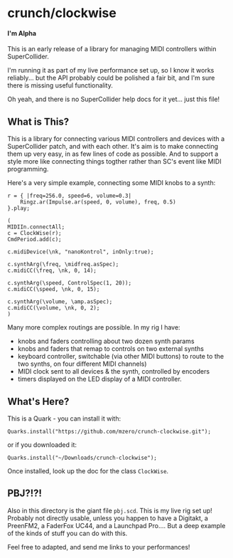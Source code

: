 # crunch/clockwise

#### I'm Alpha

This is an early release of a library for managing MIDI controllers within
SuperCollider.

I'm running it as part of my live performance set up, so I know it works
reliably... but the API probably could be polished a fair bit, and I'm sure
there is missing useful functionality.

Oh yeah, and there is no SuperCollider help docs for it yet... just this file!


## What is This?

This is a library for connecting various MIDI controllers and devices with
a SuperCollider patch, and with each other. It's aim is to make connecting
them up very easy, in as few lines of code as possible. And to support a style
more like connecting things togther rather than SC's event like MIDI
programming.

Here's a very simple example, connecting some MIDI knobs to a synth:

```
r = { |freq=256.0, speed=6, volume=0.3|
    Ringz.ar(Impulse.ar(speed, 0, volume), freq, 0.5)
}.play;

(
MIDIIn.connectAll;
c = ClockWise(r);
CmdPeriod.add(c);

c.midiDevice(\nk, "nanoKontrol", inOnly:true);

c.synthArg(\freq, \midfreq.asSpec);
c.midiCC(\freq, \nk, 0, 14);

c.synthArg(\speed, ControlSpec(1, 20));
c.midiCC(\speed, \nk, 0, 15);

c.synthArg(\volume, \amp.asSpec);
c.midiCC(\volume, \nk, 0, 2);
)
```

Many more complex routings are possible. In my rig I have:

* knobs and faders controlling about two dozen synth params
* knobs and faders that remap to controls on two external synths
* keyboard controller, switchable (via other MIDI buttons) to route
  to the two synths, on four different MIDI channels)
* MIDI clock sent to all devices & the synth, controlled by encoders
* timers displayed on the LED display of a MIDI controller.

## What's Here?

This is a Quark - you can install it with:

```
Quarks.install("https://github.com/mzero/crunch-clockwise.git");
```

or if you downloaded it:

```
Quarks.install("~/Downloads/crunch-clockwise");
```

Once installed, look up the doc for the class `ClockWise`.

## PBJ?!?!

Also in this directory is the giant file `pbj.scd`. This is my live rig
set up! Probably not directly usable, unless you happen to have a Digitakt,
a PreenFM2, a FaderFox UC44, and a Launchpad Pro.... But a deep example of
the kinds of stuff you can do with this.

Feel free to adapted, and send me links to your performances!

